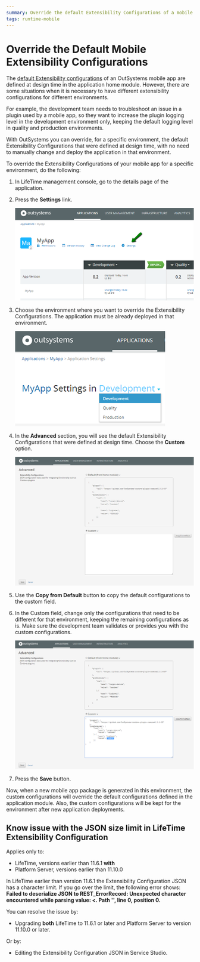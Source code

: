 ```yaml
---
summary: Override the default Extensibility Configurations of a mobile app for a specific environment.
tags: runtime-mobile
---
```


# Override the Default Mobile Extensibility Configurations

The [default Extensibility configurations](../../deliver-mobile/customize-mobile-app/intro.md) of an OutSystems mobile app are defined at design time in the application home module. However, there are some situations when it is necessary to have different extensibility configurations for different environments.

For example, the development team needs to troubleshoot an issue in a plugin used by a mobile app, so they want to increase the plugin logging level in the development environment only, keeping the default logging level in quality and production environments.

With OutSystems you can override, for a specific environment, the default Extensibility Configurations that were defined at design time, with no need to manually change and deploy the application in that environment.

To override the Extensibility Configurations of your mobile app for a specific environment, do the following:

1. In LifeTime management console, go to the details page of the application.

1. Press the **Settings** link.  

    ![](images/override-extensibility-configurations-1.png?width=700)

1. Choose the environment where you want to override the Extensibility Configurations. The application must be already deployed in that environment.  

    ![](images/override-extensibility-configurations-2.png?width=400)

1. In the **Advanced** section, you will see the default Extensibility Configurations that were defined at design time. Choose the **Custom** option.

    ![](images/override-extensibility-configurations-3.png)

1. Use the **Copy from Default** button to copy the default configurations to the custom field.

1. In the Custom field, change only the configurations that need to be different for that environment, keeping the remaining configurations as is. Make sure the development team validates or provides you with the custom configurations.

    ![](images/override-extensibility-configurations-4.png)

1. Press the **Save** button.

Now, when a new mobile app package is generated in this environment, the custom configurations will override the default configurations defined in the application module. Also, the custom configurations will be kept for the environment after new application deployments.

## Know issue with the JSON size limit in LifeTime Extensibility Configuration

<div class="info" markdown="1">

Applies only to:

* LifeTime, versions earlier than 11.6.1 **with**
* Platform Server, versions earlier than 11.10.0

</div>

In LifeTime earlier than version 11.6.1 the Extensibility Configuration JSON has a character limit. If you go over the limit, the following error shows: **Failed to deserialize JSON to REST_ErrorRecord: Unexpected character encountered while parsing value: <. Path '', line 0, position 0.**

You can resolve the issue by:

* Upgrading **both** LifeTime to 11.6.1 or later and Platform Server to version 11.10.0 or later.

Or by:

* Editing the Extensibility Configuration JSON in Service Studio.